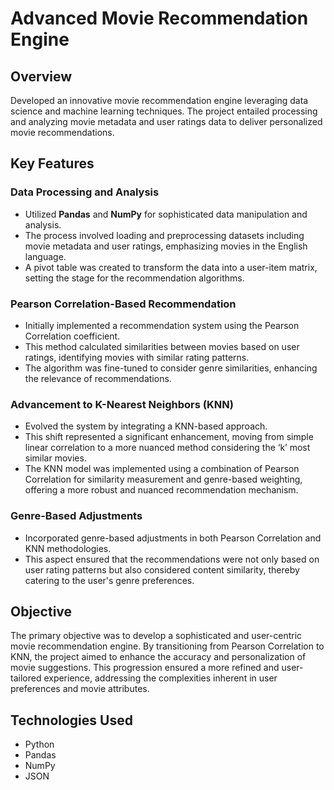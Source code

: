 # Advanced Movie Recommendation Engine

## Overview
Developed an innovative movie recommendation engine leveraging data science and machine learning techniques. The project entailed processing and analyzing movie metadata and user ratings data to deliver personalized movie recommendations.

## Key Features

### Data Processing and Analysis
- Utilized **Pandas** and **NumPy** for sophisticated data manipulation and analysis.
- The process involved loading and preprocessing datasets including movie metadata and user ratings, emphasizing movies in the English language.
- A pivot table was created to transform the data into a user-item matrix, setting the stage for the recommendation algorithms.

### Pearson Correlation-Based Recommendation
- Initially implemented a recommendation system using the Pearson Correlation coefficient.
- This method calculated similarities between movies based on user ratings, identifying movies with similar rating patterns.
- The algorithm was fine-tuned to consider genre similarities, enhancing the relevance of recommendations.

### Advancement to K-Nearest Neighbors (KNN)
- Evolved the system by integrating a KNN-based approach.
- This shift represented a significant enhancement, moving from simple linear correlation to a more nuanced method considering the ‘k’ most similar movies.
- The KNN model was implemented using a combination of Pearson Correlation for similarity measurement and genre-based weighting, offering a more robust and nuanced recommendation mechanism.

### Genre-Based Adjustments
- Incorporated genre-based adjustments in both Pearson Correlation and KNN methodologies.
- This aspect ensured that the recommendations were not only based on user rating patterns but also considered content similarity, thereby catering to the user's genre preferences.

## Objective
The primary objective was to develop a sophisticated and user-centric movie recommendation engine. By transitioning from Pearson Correlation to KNN, the project aimed to enhance the accuracy and personalization of movie suggestions. This progression ensured a more refined and user-tailored experience, addressing the complexities inherent in user preferences and movie attributes.

## Technologies Used
- Python
- Pandas
- NumPy
- JSON
